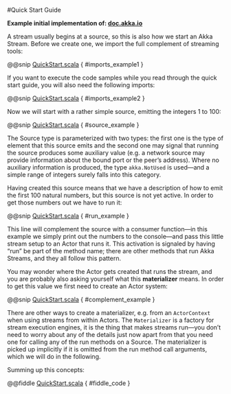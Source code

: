 #Quick Start Guide

**Example initial implementation of: [doc.akka.io](http://doc.akka.io/docs/akka/2.4/scala/stream/stream-quickstart.html)**

A stream usually begins at a source, so this is also how we start an Akka Stream. Before we create one, we import the full complement of streaming tools:

@@snip [QuickStart.scala](../scala/QuickStart.scala) { #imports_example1 }

If you want to execute the code samples while you read through the quick start guide, you will also need the following imports:

@@snip [QuickStart.scala](../scala/QuickStart.scala) { #imports_example2 }

Now we will start with a rather simple source, emitting the integers 1 to 100:

@@snip [QuickStart.scala](../scala/QuickStart.scala) { #source_example }

The Source type is parameterized with two types: the first one is the type of element that this source emits and the second one may signal that running the source produces some auxiliary value (e.g. a network source may provide information about the bound port or the peer’s address). Where no auxiliary information is produced, the type ```akka.NotUsed``` is used—and a simple range of integers surely falls into this category.

Having created this source means that we have a description of how to emit the first 100 natural numbers, but this source is not yet active. In order to get those numbers out we have to run it:

@@snip [QuickStart.scala](../scala/QuickStart.scala) { #run_example }

This line will complement the source with a consumer function—in this example we simply print out the numbers to the console—and pass this little stream setup to an Actor that runs it. This activation is signaled by having “run” be part of the method name; there are other methods that run Akka Streams, and they all follow this pattern.

You may wonder where the Actor gets created that runs the stream, and you are probably also asking yourself what this **materializer** means. In order to get this value we first need to create an Actor system:

@@snip [QuickStart.scala](../scala/QuickStart.scala) { #complement_example }

There are other ways to create a materializer, e.g. from an ```ActorContext``` when using streams from within Actors. The ```Materializer``` is a factory for stream execution engines, it is the thing that makes streams run—you don’t need to worry about any of the details just now apart from that you need one for calling any of the run methods on a Source. The materializer is picked up implicitly if it is omitted from the run method call arguments, which we will do in the following.

Summing up this concepts:

@@fiddle [QuickStart.scala](../scala/QuickStart.scala) { #fiddle_code }

